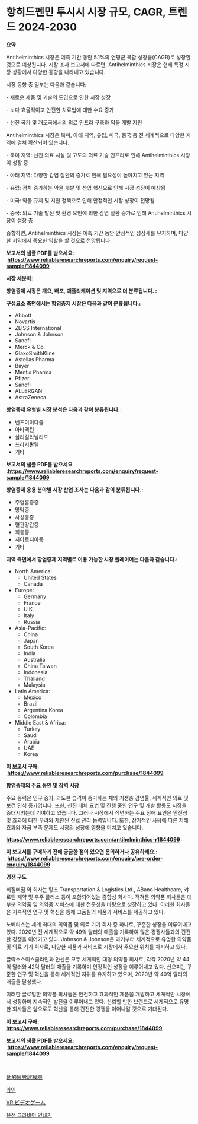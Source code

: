 <p><h1>항히드펜민 투시시 시장 규모, CAGR, 트렌드 2024-2030</h1></p><p><strong>요약</strong></p>
<p><p>Antihelminthics 시장은 예측 기간 동안 5.1%의 연평균 복합 성장률(CAGR)로 성장할 것으로 예상됩니다. 시장 조사 보고서에 따르면, Antihelminthics 시장은 현재 특정 시장 상황에서 다양한 동향을 나타내고 있습니다.</p><p>시장 동향 중 일부는 다음과 같습니다:</p><p>- 새로운 제품 및 기술의 도입으로 인한 시장 성장</p><p>- 보다 효율적이고 안전한 치료법에 대한 수요 증가</p><p>- 선진 국가 및 개도국에서의 의료 인프라 구축과 약물 개발 지원</p><p>Antihelminthics 시장은 북미, 아태 지역, 유럽, 미국, 중국 등 전 세계적으로 다양한 지역에 걸쳐 확산되어 있습니다.</p><p>- 북미 지역: 선진 의료 시설 및 고도의 의료 기술 인프라로 인해 Antihelminthics 시장이 성장 중</p><p>- 아태 지역: 다양한 감염 질환의 증가로 인해 필요성이 높아지고 있는 지역</p><p>- 유럽: 점차 증가하는 약물 개발 및 산업 혁신으로 인해 시장 성장이 예상됨</p><p>- 미국: 약물 규제 및 지원 정책으로 인해 안정적인 시장 성장이 전망됨</p><p>- 중국: 의료 기술 발전 및 환경 요인에 의한 감염 질환 증가로 인해 Antihelminthics 시장이 성장 중</p><p>종합하면, Antihelminthics 시장은 예측 기간 동안 안정적인 성장세를 유지하며, 다양한 지역에서 중요한 역할을 할 것으로 전망됩니다.</p></p>
<p><strong>보고서의 샘플 PDF를 받으세요: &nbsp;<a href="https://www.reliableresearchreports.com/enquiry/request-sample/1844099">https://www.reliableresearchreports.com/enquiry/request-sample/1844099</a></strong></p>
<p><strong>시장 세분화:</strong></p>
<p><strong> 항염증제 시장은 개요, 배포, 애플리케이션 및 지역으로 더 분류됩니다. :</strong></p>
<p><strong>구성요소 측면에서는 항염증제 시장은 다음과 같이 분류됩니다.:</strong></p>
<p><ul><li>Abbott</li><li>Novartis</li><li>ZEISS International</li><li>Johnson & Johnson</li><li>Sanofi</li><li>Merck & Co.</li><li>GlaxoSmithKline</li><li>Astellas Pharma</li><li>Bayer</li><li>Mentis Pharma</li><li>Pfizer</li><li>Sanofi</li><li>ALLERGAN</li><li>AstraZeneca</li></ul></p>
<p><strong> 항염증제 유형별 시장 분석은 다음과 같이 분류됩니다.:</strong></p>
<p><ul><li>벤즈이미다졸</li><li>아바멕틴</li><li>살리실라닐리드</li><li>프라지콴텔</li><li>기타</li></ul></p>
<p><strong>보고서의 샘플 PDF를 받으세요 :<a href="https://www.reliableresearchreports.com/enquiry/request-sample/1844099">https://www.reliableresearchreports.com/enquiry/request-sample/1844099</a></strong></p>
<p><strong> 항염증제 응용 분야별 시장 산업 조사는 다음과 같이 분류됩니다.:</strong></p>
<p><ul><li>주혈흡충증</li><li>망막증</li><li>사상충증</li><li>혈관강간증</li><li>회충증</li><li>지아르디아증</li><li>기타</li></ul></p>
<p><strong>지역 측면에서 항염증제 지역별로 이용 가능한 시장 플레이어는 다음과 같습니다.:</strong></p>
<p><ul>
    <li>
        North America:
        <ul>
            <li>United States</li>
            <li>Canada</li>
        </ul>
    </li>
    <li>
        Europe:
        <ul>
            <li>Germany</li>
            <li>France</li>
            <li>U.K.</li>
            <li>Italy</li>
            <li>Russia</li>
        </ul>
    </li>
    <li>
        Asia-Pacific:
        <ul>
            <li>China</li>
            <li>Japan</li>
            <li>South Korea</li>
            <li>India</li>
            <li>Australia</li>
            <li>China Taiwan</li>
            <li>Indonesia</li>
            <li>Thailand</li>
            <li>Malaysia</li>
        </ul>
    </li>
    <li>
        Latin America:
        <ul>
            <li>Mexico</li>
            <li>Brazil</li>
            <li>Argentina Korea</li>
            <li>Colombia</li>
        </ul>
    </li>
    <li>
        Middle East & Africa:
        <ul>
            <li>Turkey</li>
            <li>Saudi</li>
            <li>Arabia</li>
            <li>UAE</li>
            <li>Korea</li>
        </ul>
    </li>
    </ul></p>
<p><strong>이 보고서 구매: &nbsp;<a href="https://www.reliableresearchreports.com/purchase/1844099">https://www.reliableresearchreports.com/purchase/1844099</a></strong></p>
<p><strong>항염증제의 주요 동인 및 장벽 시장</strong></p>
<p><p>주요 동력은 인구 증가, 과도한 습격이 증가하는 체외 기생충 감염률, 세계적인 의료 및 보건 인식 증가입니다. 또한, 신진 대체 요법 및 진행 중인 연구 및 개발 활동도 시장을 증대시키는데 기여하고 있습니다. 그러나 시장에서 직면하는 주요 장애 요인은 안전성 및 효과에 대한 우려와 제한된 진료 관리 능력입니다. 또한, 장기적인 사용에 따른 저해 효과와 자금 부족 문제도 시장의 성장에 영향을 미치고 있습니다.</p></p>
<p><strong><a href="https://www.reliableresearchreports.com/antihelminthics-r1844099">https://www.reliableresearchreports.com/antihelminthics-r1844099</a></strong></p>
<p><strong>이 보고서를 구매하기 전에 궁금한 점이 있으면 문의하거나 공유하세요.: &nbsp;<a href="https://www.reliableresearchreports.com/enquiry/pre-order-enquiry/1844099">https://www.reliableresearchreports.com/enquiry/pre-order-enquiry/1844099</a></strong></p>
<p><strong>경쟁 구도</strong></p>
<p><p>삐짐삐짐 약 회사는 맣조 Transportation & Logistics Ltd., ABano Healthcare, 캬로틴 제약 및 우주 플러스 등이 포함되어있는 종합성 회사다. 적혀둔 의약품 회사들은 대부분 의약품 및 의약품 서비스에 대한 전문성을 바탕으로 성장하고 있다. 이러한 회사들은 지속적인 연구 및 혁신을 통해 고품질의 제품과 서비스를 제공하고 있다.</p><p>노베티스는 세계 최대의 의약품 및 의료 기기 회사 중 하나로, 꾸준한 성장을 이루어내고 있다. 2020년 전 세계적으로 약 49억 달러의 매출을 기록하여 많은 경쟁사들과의 건전한 경쟁을 이어가고 있다. Johnson & Johnson은 과거부터 세계적으로 유명한 의약품 및 의료 기기 회사로, 다양한 제품과 서비스로 시장에서 주요한 위치를 차지하고 있다.</p><p>글락소스미스클라인과 얀센은 모두 세계적인 대형 의약품 회사로, 각각 2020년 약 44억 달러와 42억 달러의 매출을 기록하며 안정적인 성장을 이루어내고 있다. 산오피는 꾸준한 연구 및 혁신을 통해 세계적인 지위를 유지하고 있으며, 2020년 약 40억 달러의 매출을 달성했다.</p><p>이러한 글로벌한 의약품 회사들은 안전하고 효과적인 제품을 개발하고 세계적인 시장에서 성장하며 지속적인 발전을 이루어내고 있다. 신뢰할 만한 브랜드로 세계적으로 유명한 회사들은 앞으로도 혁신을 통해 건전한 경쟁을 이어나갈 것으로 기대된다.</p></p>
<p><strong>이 보고서 구매: &nbsp; <a href="https://www.reliableresearchreports.com/purchase/1844099">https://www.reliableresearchreports.com/purchase/1844099</a></strong></p>
<p><strong>보고서의 샘플 PDF를 받으세요: &nbsp;<a href="https://www.reliableresearchreports.com/enquiry/request-sample/1844099">https://www.reliableresearchreports.com/enquiry/request-sample/1844099</a></strong><strong></strong></p>
<p>&nbsp;</p>
<p><p><a href="https://medium.com/@englandlifestyle_22171/%E3%83%80%E3%82%A4%E3%83%8A%E3%83%9F%E3%83%83%E3%82%AF%E7%96%B2%E5%8A%B4%E8%A9%A6%E9%A8%93%E6%A9%9F%E5%B8%82%E5%A0%B4%E3%81%AF-%E5%B8%82%E5%A0%B4%E3%82%B7%E3%82%A7%E3%82%A2-%E5%B8%82%E5%A0%B4%E5%8B%95%E5%90%91-%E5%B8%82%E5%A0%B4%E6%88%90%E9%95%B7%E3%81%AB%E9%96%A2%E3%81%99%E3%82%8B%E6%83%85%E5%A0%B1%E3%82%92%E6%8F%90%E4%BE%9B%E3%81%97%E3%81%BE%E3%81%99-2998be2446db">動的疲労試験機</a></p><p><a href="https://medium.com/@agustinfeil/%EC%99%80%EC%9D%B8-%EC%8B%9C%EC%9E%A5-%EC%9D%B8%EC%82%AC%EC%9D%B4%ED%8A%B8-%EC%8B%9C%EC%9E%A5-%EB%8F%99%ED%96%A5-%EC%84%B1%EC%9E%A5-2024%EB%85%84%EB%B6%80%ED%84%B0-2031%EB%85%84%EA%B9%8C%EC%A7%80-%EC%98%88%EC%B8%A1%EB%90%9C-%EA%B2%83-c900c4c247ac">와인</a></p><p><a href="https://medium.com/@linabernier2023/vr%E3%83%93%E3%83%87%E3%82%AA%E3%82%B2%E3%83%BC%E3%83%A0%E5%B8%82%E5%A0%B4%E3%81%AE%E3%82%A4%E3%83%B3%E3%82%B5%E3%82%A4%E3%83%88-%E5%B8%82%E5%A0%B4%E3%81%AE%E3%83%88%E3%83%AC%E3%83%B3%E3%83%89-%E6%88%90%E9%95%B7-2024%E5%B9%B4%E3%81%8B%E3%82%892031%E5%B9%B4%E3%81%BE%E3%81%A7%E3%81%AE%E4%BA%88%E6%B8%AC-03cadda66c19">VR ビデオゲーム</a></p><p><a href="https://medium.com/@kennyaniel5/%EB%A1%9C%ED%86%A0%EA%B7%B8%EB%9D%BC%EB%B9%84%EC%96%B4-%EC%9D%B8%EC%87%84%EA%B8%B0-%EC%8B%9C%EC%9E%A5-%EC%A0%84%EB%A7%9D-%EC%82%B0%EC%97%85-%EA%B0%9C%EC%9A%94-%EB%B0%8F-%EC%98%88%EC%B8%A1-2024%EB%85%84%EB%B6%80%ED%84%B0-2031%EB%85%84%EA%B9%8C%EC%A7%80-b218f558cf07">윤전 그라비어 인쇄기</a></p></p>